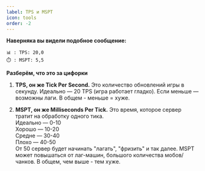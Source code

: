 ```yaml
---
label: TPS и MSPT
icon: tools
order: -2
---
```

**Наверняка вы видели подобное сообщение:**

    📊 : TPS: 20,0
    ⏱️ : MSPT: 5,5

**Разберём, что это за цифорки**

1. **TPS, он же Tick Per Second.**
    Это количество обновлений игры в секунду. Идеально — 20 TPS (игра работает гладко). Если меньше — возможны лаги. В общем - меньше = хуже.

2. **MSPT, он же Milliseconds Per Tick.**
    Это время, которое сервер тратит на обработку одного тика.  
    Идеально — 0-10  
    Хорошо — 10-20  
    Средне — 30-40  
    Плохо — 40-50  
    От 50 сервер будет начинать "лагать", "фризить" и так далее. MSPT может повышаться от лаг-машин, большого количества мобов/чанков. В общем, чем выше - тем хуже.